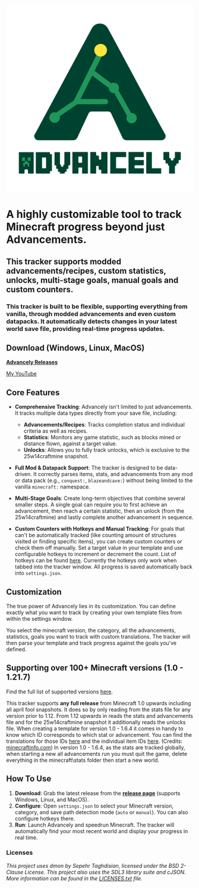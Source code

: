 ![Advancely Logo](/resources/gui/Advancely_Logo.png)

# A highly customizable tool to track Minecraft progress beyond just Advancements. <br>
## This tracker supports modded advancements/recipes, custom statistics, unlocks, multi-stage goals, manual goals and custom counters. <br>
### This tracker is built to be flexible, supporting everything from vanilla, through modded advancements and even custom datapacks. It automatically detects changes in your latest world save file, providing real-time progress updates.

## Download (Windows, Linux, MacOS)

[**Advancely Releases**](https://github.com/LNXSeus/Advancely/releases)

[My YouTube](https://www.youtube.com/@lnxs?sub_confirmation=1)

## Core Features

* **Comprehensive Tracking**: Advancely isn't limited to just advancements. It tracks multiple data types directly from your save file, including:

    * **Advancements/Recipes**: Tracks completion status and individual criteria as well as recipes.
    * **Statistics**: Monitors any game statistic, such as blocks mined or distance flown, against a target value.
    * **Unlocks**: Allows you to fully track unlocks, which is exclusive to the 25w14craftmine snapshot.

* **Full Mod & Datapack Support**: The tracker is designed to be data-driven. It correctly parses items, stats, and advancements from any mod or data pack (e.g., `conquest:`, `blazeandcave:`) without being limited to the vanilla `minecraft:` namespace.

* **Multi-Stage Goals**: Create long-term objectives that combine several smaller steps. A single goal can require you to first achieve an advancement, then reach a certain statistic, then an unlock (from the 25w14craftmine) and lastly complete another advancement in sequence.

* **Custom Counters with Hotkeys and Manual Tracking**: For goals that can't be automatically tracked (like counting amount of structures visited or finding specific items), you can create custom counters or check them off manually. Set a target value in your template and use configurable hotkeys to increment or decrement the count. List of hotkeys can be found [here](https://pastebin.com/vPKgWAen). Currently the hotkeys only work when tabbed into the tracker window. All progress is saved automatically back into `settings.json`.

## Customization

The true power of Advancely lies in its customization. You can define exactly what you want to track by creating your own template files from within the settings window.

You select the minecraft version, the category, all the advancements, statistics, goals you want to track with custom translations. The tracker will then parse your template and track progress against the goals you've defined.

## Supporting over 100+ Minecraft versions (1.0 - 1.21.7)

Find the full list of supported versions [here](https://pastebin.com/NhkaT3qD).

This tracker supports **any full release** from Minecraft 1.0 upwards including all april fool snapshots. It does so by only reading from the stats file for any version prior to 1.12. From 1.12 upwards in reads the stats and advancements file and for the 25w14craftmine snapshot it additionally reads the unlocks file.
When creating a template for version 1.0 - 1.6.4 it comes in handy to know which ID corresponds to which stat or advancement. You can find the translations for those IDs [here](https://pastebin.com/qPsgc4Eb) and the individual item IDs [here](https://pastebin.com/r5tpjPFm). (Credits: [minecraftinfo.com](https://www.minecraftinfo.com/idlist.htm))
In version 1.0 - 1.6.4, as the stats are tracked globally, when starting a new all advancements run you must quit the game, delete everything in the minecraft\stats folder then start a new world.

## How To Use

1.  **Download**: Grab the latest release from the [**release page**](https://github.com/LNXSeus/Advancely/releases) (supports Windows, Linux, and MacOS).
2.  **Configure**: Open `settings.json` to select your Minecraft version, category, and save path detection mode (`auto` or `manual`). You can also configure hotkeys there.
3.  **Run**: Launch Advancely and speedrun Minecraft. The tracker will automatically find your most recent world and display your progress in real time.

### Licenses

*This project uses dmon by Sepehr Taghdisian, licensed under the BSD 2-Clause License.*
*This project also uses the SDL3 library suite and cJSON. More information can be found in the [LICENSES.txt](LICENSES.txt) file.*